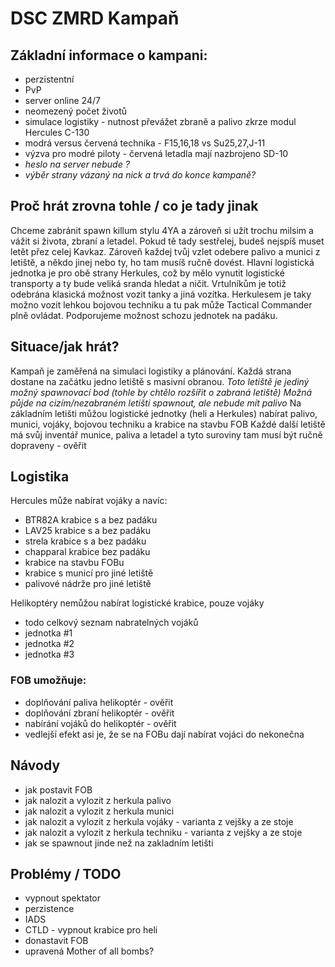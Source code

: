 # DSC ZMRD Kampaň

## Základní informace o kampani:
- perzistentní
- PvP
- server online 24/7
- neomezený počet životů
- simulace logistiky - nutnost převážet zbraně a palivo zkrze modul Hercules C-130
- modrá versus červená technika - F15,16,18 vs Su25,27,J-11
- výzva pro modré piloty - červená letadla mají nazbrojeno SD-10
- *heslo na server nebude ?*
- *výběr strany vázaný na nick a trvá do konce kampaně?*

## Proč hrát zrovna tohle / co je tady jinak
Chceme zabránit spawn killum stylu 4YA a zároveň si užít trochu milsim a vážit si života, zbraní a letadel.
Pokud tě tady sestřelej, budeš nejspíš muset letět přez celej Kavkaz.
Zároveň každej tvůj vzlet odebere palivo a munici z letiště, a někdo jinej nebo ty, ho tam musíš ručně dovést.
Hlavní logistická jednotka je pro obě strany Herkules, což by mělo vynutit logistické transporty a ty bude veliká sranda hledat a ničit. Vrtulníkům je totiž odebrána klasická možnost vozit tanky a jiná vozítka.
Herkulesem je taky možno vozit lehkou bojovou techniku a tu pak může Tactical Commander plně ovládat. Podporujeme možnost schozu jednotek na padáku.



## Situace/jak hrát?
Kampaň je zaměřená na simulaci logistiky a plánování.
Každá strana dostane na začátku jedno letiště s masivní obranou.
*Toto letiště je jediný možný spawnovací bod (tohle by chtělo rozšířit o zabraná letiště)*
*Možná půjde na cizím/nezabraném letišti spawnout, ale nebude mít palivo*
Na základním letišti můžou logistické jednotky (heli a Herkules) nabírat palivo, munici, vojáky, bojovou techniku a krabice na stavbu FOB
Každé další letiště má svůj inventář munice, paliva a letadel a tyto suroviny tam musí být ručně dopraveny - ověřit


## Logistika
Hercules může nabírat vojáky a navíc:
- BTR82A krabice s a bez padáku
- LAV25 krabice s a bez padáku
- strela krabice s a bez padáku
- chapparal krabice bez padáku
- krabice na stavbu FOBu
- krabice s municí pro jiné letiště
- palivové nádrže pro jiné letiště

Helikoptéry nemůžou nabírat logistické krabice, pouze vojáky
- todo celkový seznam nabratelných vojáků
- jednotka #1
- jednotka #2
- jednotka #3

### FOB umožňuje:
- doplňování paliva helikoptér - ověřit
- doplňování zbraní helikoptér - ověřit
- nabírání vojáků do helikoptér - ověřit
- vedlejší efekt asi je, že se na FOBu dají nabírat vojáci do nekonečna

## Návody
- jak postavit FOB
- jak nalozit a vylozit z herkula palivo
- jak nalozit a vylozit z herkula munici
- jak nalozit a vylozit z herkula vojáky - varianta z vejšky a ze stoje
- jak nalozit a vylozit z herkula techniku - varianta z vejšky a ze stoje
- jak se spawnout jinde než na zakladním letišti





## Problémy / TODO
- vypnout spektator
- perzistence
- IADS
- CTLD - vypnout krabice pro heli
- donastavit FOB
- upravená Mother of all bombs?

